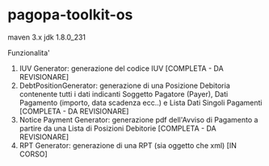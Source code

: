 # pagopa-toolkit-os

maven 3.x
jdk 1.8.0_231

Funzionalita'
1) IUV Generator: generazione del codice IUV [COMPLETA - DA REVISIONARE]
2) DebtPositionGenerator: generazione di una Posizione Debitoria contenente tutti i dati indicanti Soggetto Pagatore (Payer), Dati Pagamento (importo, data scadenza ecc..) e Lista Dati Singoli Pagamenti [COMPLETA - DA REVISIONARE]
3) Notice Payment Generator: generazione pdf dell'Avviso di Pagamento a partire da una Lista di Posizioni Debitorie [COMPLETA - DA REVISIONARE]
4) RPT Generator: generazione di una RPT (sia oggetto che xml) [IN CORSO]
